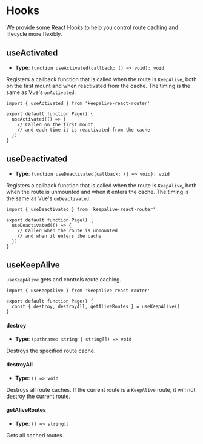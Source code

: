 # Hooks

We provide some React Hooks to help you control route caching and lifecycle more flexibly.

## useActivated

- **Type**: `function useActivated(callback: () => void): void`

Registers a callback function that is called when the route is `KeepAlive`, both on the first mount and when reactivated from the cache. The timing is the same as Vue's `onActivated`.

```tsx
import { useActivated } from 'keepalive-react-router'

export default function Page() {
  useActivated(() => {
    // Called on the first mount
    // and each time it is reactivated from the cache
  })
}
```

## useDeactivated

- **Type**: `function useDeactivated(callback: () => void): void`

Registers a callback function that is called when the route is `KeepAlive`, both when the route is unmounted and when it enters the cache. The timing is the same as Vue's `onDeactivated`.

```tsx
import { useDeactivated } from 'keepalive-react-router'

export default function Page() {
  useDeactivated(() => {
    // Called when the route is unmounted
    // and when it enters the cache
  })
}
```

## useKeepAlive

`useKeepAlive` gets and controls route caching.

```tsx
import { useKeepAlive } from 'keepalive-react-router'

export default function Page() {
  const { destroy, destroyAll, getAliveRoutes } = useKeepAlive()
}
```

#### destroy

- **Type**: `(pathname: string | string[]) => void`

Destroys the specified route cache.

#### destroyAll

- **Type**: `() => void`

Destroys all route caches. If the current route is a `KeepAlive` route, it will not destroy the current route.

#### getAliveRoutes

- **Type**: `() => string[]`

Gets all cached routes.
